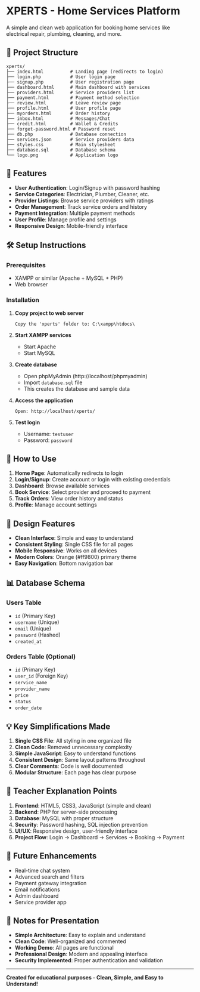 











# XPERTS - Home Services Platform

A simple and clean web application for booking home services like electrical repair, plumbing, cleaning, and more.

## 📁 Project Structure

```
xperts/
├── index.html          # Landing page (redirects to login)
├── login.php           # User login page
├── signup.php          # User registration page
├── dashboard.html      # Main dashboard with services
├── providers.html      # Service providers list
├── payment.html        # Payment method selection
├── review.html         # Leave review page
├── profile.html        # User profile page
├── myorders.html       # Order history
├── inbox.html          # Messages/Chat
├── credit.html         # Wallet & Credits
├── forget-password.html # Password reset
├── db.php              # Database connection
├── services.json       # Service providers data
├── styles.css          # Main stylesheet
├── database.sql        # Database schema
└── logo.png            # Application logo
```

## 🚀 Features

- **User Authentication**: Login/Signup with password hashing
- **Service Categories**: Electrician, Plumber, Cleaner, etc.
- **Provider Listings**: Browse service providers with ratings
- **Order Management**: Track service orders and history
- **Payment Integration**: Multiple payment methods
- **User Profile**: Manage profile and settings
- **Responsive Design**: Mobile-friendly interface

## 🛠 Setup Instructions

### Prerequisites
- XAMPP or similar (Apache + MySQL + PHP)
- Web browser

### Installation

1. **Copy project to web server**
   ```
   Copy the 'xperts' folder to: C:\xampp\htdocs\
   ```

2. **Start XAMPP services**
   - Start Apache
   - Start MySQL

3. **Create database**
   - Open phpMyAdmin (http://localhost/phpmyadmin)
   - Import `database.sql` file
   - This creates the database and sample data

4. **Access the application**
   ```
   Open: http://localhost/xperts/
   ```

5. **Test login**
   - Username: `testuser`
   - Password: `password`

## 📱 How to Use

1. **Home Page**: Automatically redirects to login
2. **Login/Signup**: Create account or login with existing credentials
3. **Dashboard**: Browse available services
4. **Book Service**: Select provider and proceed to payment
5. **Track Orders**: View order history and status
6. **Profile**: Manage account settings

## 🎨 Design Features

- **Clean Interface**: Simple and easy to understand
- **Consistent Styling**: Single CSS file for all pages
- **Mobile Responsive**: Works on all devices
- **Modern Colors**: Orange (#ff9800) primary theme
- **Easy Navigation**: Bottom navigation bar

## 📊 Database Schema

### Users Table
- `id` (Primary Key)
- `username` (Unique)
- `email` (Unique)
- `password` (Hashed)
- `created_at`

### Orders Table (Optional)
- `id` (Primary Key)
- `user_id` (Foreign Key)
- `service_name`
- `provider_name`
- `price`
- `status`
- `order_date`

## 💡 Key Simplifications Made

1. **Single CSS File**: All styling in one organized file
2. **Clean Code**: Removed unnecessary complexity
3. **Simple JavaScript**: Easy to understand functions
4. **Consistent Design**: Same layout patterns throughout
5. **Clear Comments**: Code is well documented
6. **Modular Structure**: Each page has clear purpose

## 📧 Teacher Explanation Points

1. **Frontend**: HTML5, CSS3, JavaScript (simple and clean)
2. **Backend**: PHP for server-side processing
3. **Database**: MySQL with proper structure
4. **Security**: Password hashing, SQL injection prevention
5. **UI/UX**: Responsive design, user-friendly interface
6. **Project Flow**: Login → Dashboard → Services → Booking → Payment

## 🔧 Future Enhancements

- Real-time chat system
- Advanced search and filters
- Payment gateway integration
- Email notifications
- Admin dashboard
- Service provider app

## 📝 Notes for Presentation

- **Simple Architecture**: Easy to explain and understand
- **Clean Code**: Well-organized and commented
- **Working Demo**: All pages are functional
- **Professional Design**: Modern and appealing interface
- **Security Implemented**: Proper authentication and validation

---

**Created for educational purposes - Clean, Simple, and Easy to Understand!**
